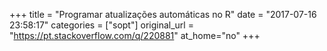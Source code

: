 +++
title = "Programar atualizações automáticas no R"
date = "2017-07-16 23:58:17"
categories = ["sopt"]
original_url = "https://pt.stackoverflow.com/q/220881"
at_home="no"
+++

